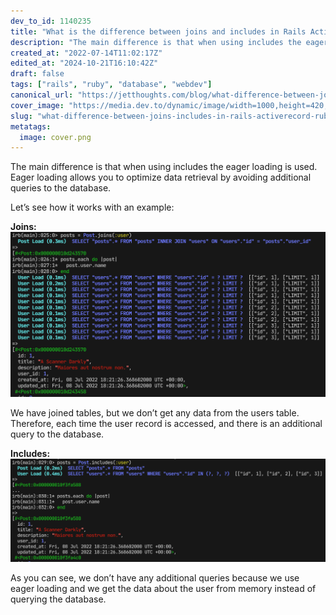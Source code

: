 ```yaml
---
dev_to_id: 1140235
title: "What is the difference between joins and includes in Rails ActiveRecord?"
description: "The main difference is that when using includes the eager loading is used. Eager loading allows you..."
created_at: "2022-07-14T11:02:17Z"
edited_at: "2024-10-21T16:10:42Z"
draft: false
tags: ["rails", "ruby", "database", "webdev"]
canonical_url: "https://jetthoughts.com/blog/what-difference-between-joins-includes-in-rails-activerecord-ruby/"
cover_image: "https://media.dev.to/dynamic/image/width=1000,height=420,fit=cover,gravity=auto,format=auto/https%3A%2F%2Fdev-to-uploads.s3.amazonaws.com%2Fuploads%2Farticles%2Fyvc5868vlo25ieeqqj3a.png"
slug: "what-difference-between-joins-includes-in-rails-activerecord-ruby"
metatags:
  image: cover.png
---
```

The main difference is that when using includes the eager loading is used. Eager loading allows you to optimize data retrieval by avoiding additional queries to the database.

Let’s see how it works with an example:

**Joins:**
![Image description](file_0.png)

We have joined tables, but we don’t get any data from the users table. Therefore, each time the user record is accessed, and there is an additional query to the database.

**Includes:**
![Image description](file_1.png)

As you can see, we don’t have any additional queries because we use eager loading and we get the data about the user from memory instead of querying the database.


